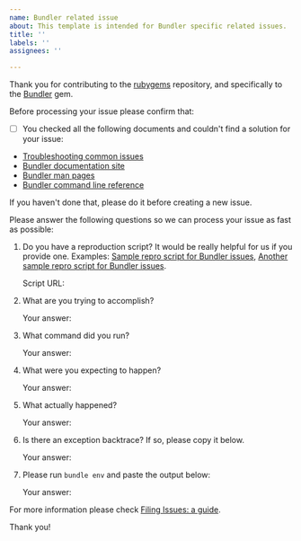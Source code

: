 ```yaml
---
name: Bundler related issue
about: This template is intended for Bundler specific related issues.
title: ''
labels: ''
assignees: ''

---
```


Thank you for contributing to the [rubygems](https://github.com/rubygems/rubygems) repository, and specifically to the [Bundler](https://bundler.io/) gem.

Before processing your issue please confirm that:

- [ ] You checked all the following documents and couldn't find a solution for your issue:

- [Troubleshooting common issues](https://github.com/rubygems/bundler/blob/master/doc/TROUBLESHOOTING.md)
- [Bundler documentation site](https://bundler.io/)
- [Bundler man pages](https://bundler.io/man/bundle.1.html)
- [Bundler command line reference](https://bundler.io/v2.0/commands.html)

If you haven't done that, please do it before creating a new issue.

Please answer the following questions so we can process your issue as fast as possible:

1. Do you have a reproduction script? It would be really helpful for us if you provide one. Examples: [Sample repro script for Bundler issues](https://gist.github.com/xaviershay/6207550), [Another sample repro script for Bundler issues](https://gist.github.com/xaviershay/6295889).

    Script URL: 

2. What are you trying to accomplish?

    Your answer:

3. What command did you run?

    Your answer:

4. What were you expecting to happen?

    Your answer:

5. What actually happened?

    Your answer:

6. Is there an exception backtrace? If so, please copy it below.

    Your answer:

7. Please run `bundle env` and paste the output below:

    Your answer:

For more information please check [Filing Issues: a guide](https://github.com/rubygems/rubygems/blob/master/bundler/doc/contributing/ISSUES.md).

Thank you!
